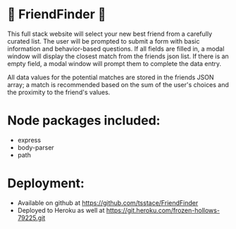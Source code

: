 # :cherry_blossom: FriendFinder :cherry_blossom:

This full stack website will select your new best friend from a carefully curated list. The user will be prompted to submit a form with basic information and behavior-based questions. If all fields are filled in, a modal window will display the closest match from the friends json list. If there is an empty field, a modal window will prompt them to complete the data entry. 

All data values for the potential matches are stored in the friends JSON array; a match is recommended based on the sum of the user's choices and the proximity to the friend's values.

# Node packages included:
- express
- body-parser
- path

# Deployment:
- Available on github at https://github.com/tsstace/FriendFinder
- Deployed to Heroku as well at https://git.heroku.com/frozen-hollows-79225.git
